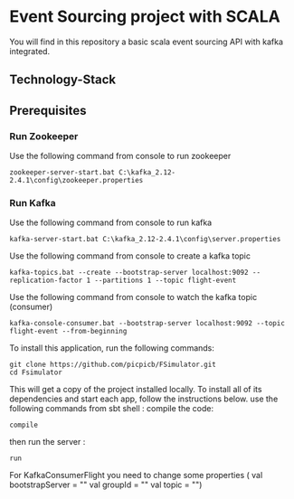 # Event Sourcing project with SCALA
You will find in this repository a basic scala event sourcing API with kafka integrated.

## Technology-Stack

## Prerequisites

### Run Zookeeper
Use the following command from console to run zookeeper

```
zookeeper-server-start.bat C:\kafka_2.12-2.4.1\config\zookeeper.properties
```

### Run Kafka

Use the following command from console to run kafka

```
kafka-server-start.bat C:\kafka_2.12-2.4.1\config\server.properties
```

Use the following command from console to create a kafka topic

```
kafka-topics.bat --create --bootstrap-server localhost:9092 --replication-factor 1 --partitions 1 --topic flight-event
```

Use the following command from console to watch the kafka topic (consumer)

```
kafka-console-consumer.bat --bootstrap-server localhost:9092 --topic flight-event --from-beginning
```

To install this application, run the following commands:
```
git clone https://github.com/picpicb/FSimulator.git
cd Fsimulator
```
This will get a copy of the project installed locally. To install all of its dependencies and start each app, follow the instructions below.
use the following commands from sbt shell :
compile the code:
```
compile
```
then run the server :
```
run
```
For KafkaConsumerFlight you need to change some properties 
(  val bootstrapServer = ""
   val groupId = ""
   val topic = "")
